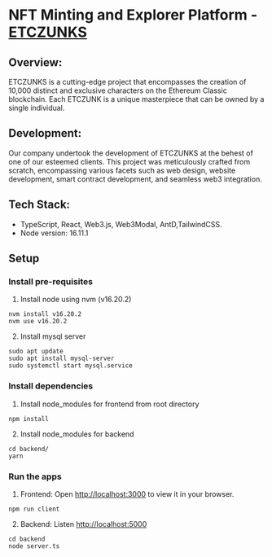 # NFT Minting and Explorer Platform - [ETCZUNKS](https://www.etczunks.com/)

## Overview:
ETCZUNKS is a cutting-edge project that encompasses the creation of 10,000 distinct and exclusive characters on the Ethereum Classic blockchain. Each ETCZUNK is a unique masterpiece that can be owned by a single individual.

## Development:
Our company undertook the development of ETCZUNKS at the behest of one of our esteemed clients. This project was meticulously crafted from scratch, encompassing various facets such as web design, website development, smart contract development, and seamless web3 integration.

## Tech Stack:
- TypeScript, React, Web3.js, Web3Modal, AntD,TailwindCSS.
- Node version: 16.11.1

## Setup
### Install pre-requisites
1. Install node using nvm (v16.20.2)
```
nvm install v16.20.2
nvm use v16.20.2
```
2. Install mysql server
```
sudo apt update
sudo apt install mysql-server
sudo systemctl start mysql.service
```

### Install dependencies
1. Install node_modules for frontend from root directory
```
npm install
```
2. Install node_modules for backend
```
cd backend/
yarn
```
### Run the apps
1. Frontend: Open [http://localhost:3000](http://localhost:3000) to view it in your browser.
```
npm run client
```
2. Backend: Listen [http://localhost:5000](http://localhost:5000)
```
cd backend
node server.ts
```

